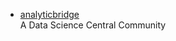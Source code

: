 - [analyticbridge](https://www.analyticbridge.datasciencecentral.com)  
A Data Science Central Community  
